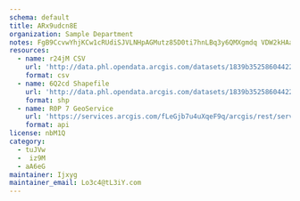 ```yaml
---
schema: default
title: ARx9udcn8E 
organization: Sample Department 
notes: FgB9CcvwYhjKCw1cRUdiSJVLNHpAGMutz85D0ti7hnLBq3y6QMXgmdq VDW2kHAaeplQo1fx8InyT7jfaJ6 WsOZrv5lIZFG2Y4r 
resources:
  - name: r24jM CSV
    url: 'http://data.phl.opendata.arcgis.com/datasets/1839b35258604422b0b520cbb668df0d_0.csv'
    format: csv
  - name: 6Q2cd Shapefile
    url: 'http://data.phl.opendata.arcgis.com/datasets/1839b35258604422b0b520cbb668df0d_0.zip'
    format: shp
  - name: R0P 7 GeoService
    url: 'https://services.arcgis.com/fLeGjb7u4uXqeF9q/arcgis/rest/services/Air_Monitoring_Stations/FeatureServer/0/query'
    format: api
license: nbM1Q 
category:
  - tuJVw 
  -  iz9M 
  - aA6eG 
maintainer: Ijxyg  
maintainer_email: Lo3c4@tL3iY.com
---
```

